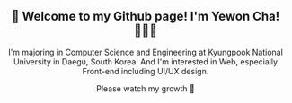 <div align=center>
  <h2>🥳 Welcome to my Github page! I'm Yewon Cha! 👩🏻‍💻</h2>
  
  I'm majoring in Computer Science and Engineering at Kyungpook National University in Daegu, South Korea.
  And I'm interested in Web, especially Front-end including UI/UX design.

  Please watch my growth 🌱
</div>
